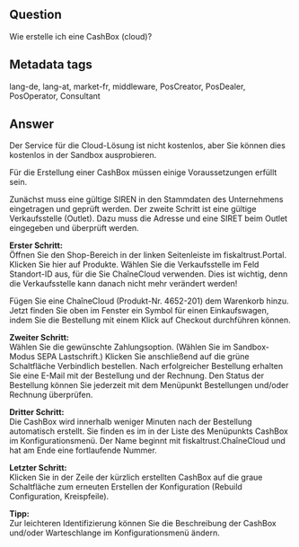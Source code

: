 ## Question
Wie erstelle ich eine CashBox (cloud)?

## Metadata tags
lang-de, lang-at, market-fr, middleware, PosCreator, PosDealer, PosOperator, Consultant

## Answer
Der Service für die Cloud-Lösung ist nicht kostenlos, aber Sie können dies kostenlos in der Sandbox ausprobieren.

Für die Erstellung einer CashBox müssen einige Voraussetzungen erfüllt sein.

Zunächst muss eine gültige SIREN in den Stammdaten des Unternehmens eingetragen und geprüft werden. Der zweite Schritt ist eine gültige Verkaufsstelle (Outlet). Dazu muss die Adresse und eine SIRET beim Outlet eingegeben und überprüft werden.

**Erster Schritt:**<br>Öffnen Sie den Shop-Bereich in der linken Seitenleiste im fiskaltrust.Portal. Klicken Sie hier auf Produkte. Wählen Sie die Verkaufsstelle im Feld Standort-ID aus, für die Sie ChaîneCloud verwenden. Dies ist wichtig, denn die Verkaufsstelle kann danach nicht mehr verändert werden!

Fügen Sie eine ChaîneCloud (Produkt-Nr. 4652-201) dem Warenkorb hinzu. Jetzt finden Sie oben im Fenster ein Symbol für einen Einkaufswagen, indem Sie die Bestellung mit einem Klick auf Checkout durchführen können.

**Zweiter Schritt:**<br>Wählen Sie die gewünschte Zahlungsoption. (Wählen Sie im Sandbox-Modus SEPA Lastschrift.) Klicken Sie anschließend auf die grüne Schaltfläche Verbindlich bestellen. Nach erfolgreicher Bestellung erhalten Sie eine E-Mail mit der Bestellung und der Rechnung.
Den Status der Bestellung können Sie jederzeit mit dem Menüpunkt Bestellungen und/oder Rechnung überprüfen.

**Dritter Schritt:**<br>Die CashBox wird innerhalb weniger Minuten nach der Bestellung automatisch erstellt. Sie finden es im in der Liste des Menüpunkts CashBox im Konfigurationsmenü. Der Name beginnt mit fiskaltrust.ChaîneCloud und hat am Ende eine fortlaufende Nummer.

**Letzter Schritt:**<br>Klicken Sie in der Zeile der kürzlich erstellten CashBox auf die graue Schaltfläche zum erneuten Erstellen der Konfiguration (Rebuild Configuration, Kreispfeile).

**Tipp:**<br>Zur leichteren Identifizierung können Sie die Beschreibung der CashBox und/oder Warteschlange im Konfigurationsmenü ändern.
